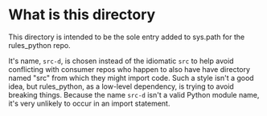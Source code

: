 # What is this directory

This directory is intended to be the sole entry added to sys.path for
the rules_python repo.

It's name, `src-d`, is chosen instead of the idiomatic `src` to help avoid
conflicting with consumer repos who happen to also have have directory
named "src" from which they might import code. Such a style isn't a good idea,
but rules_python, as a low-level dependency, is trying to avoid breaking things.
Because the name `src-d` isn't a valid Python module name, it's very unlikely
to occur in an import statement.
